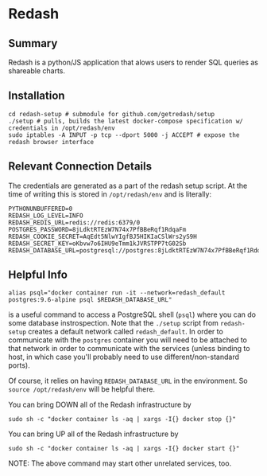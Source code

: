 # Redash

## Summary
Redash is a python/JS application that alows users to render SQL queries as shareable charts.

## Installation

    cd redash-setup # submodule for github.com/getredash/setup
    ./setup # pulls, builds the latest docker-compose specification w/ credentials in /opt/redash/env
    sudo iptables -A INPUT -p tcp --dport 5000 -j ACCEPT # expose the redash browser interface

## Relevant Connection Details
The credentials are generated as a part of the redash setup script. At the time of writing this is
stored in `/opt/redash/env` and is literally:

    PYTHONUNBUFFERED=0
    REDASH_LOG_LEVEL=INFO
    REDASH_REDIS_URL=redis://redis:6379/0
    POSTGRES_PASSWORD=8jLdktRTEzW7N74x7PfBBeRqf1RdqaFm
    REDASH_COOKIE_SECRET=AqEdt5NlwYIgfBJ5HIKIaCSlWrs2yS9H
    REDASH_SECRET_KEY=oKbvw7o6IHU9eTmm1kJVRSTPP7tG02Sb
    REDASH_DATABASE_URL=postgresql://postgres:8jLdktRTEzW7N74x7PfBBeRqf1RdqaFm@postgres/postgres

## Helpful Info

    alias psql="docker container run -it --network=redash_default postgres:9.6-alpine psql $REDASH_DATABASE_URL"

is a useful command to access a PostgreSQL shell (`psql`) where you can do some database instrospection.  Note that
the `./setup` script from `redash-setup` creates a default network called `redash_default`. In order to communicate
with the `postgres` container you will need to be attached to that network in order to communicate with the services 
(unless binding to host, in which case you'll probably need to use different/non-standard ports).

Of course, it relies on having `REDASH_DATABASE_URL` in the environment. So `source /opt/redash/env` will 
be helpful there.


You can bring DOWN all of the Redash infrastructure by

    sudo sh -c "docker container ls -aq | xargs -I{} docker stop {}"


You can bring UP all of the Redash infrastructure by

    sudo sh -c "docker container ls -aq | xargs -I{} docker start {}"

NOTE: The above command may start other unrelated services, too.
